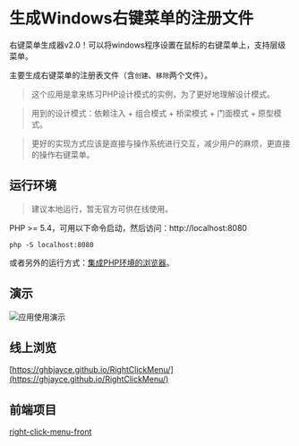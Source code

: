 
# 生成Windows右键菜单的注册文件

右键菜单生成器v2.0！可以将windows程序设置在鼠标的右键菜单上，支持层级菜单。

主要生成右键菜单的注册表文件（含`创建`、`移除`两个文件）。

> 这个应用是拿来练习PHP设计模式的实例，为了更好地理解设计模式。

> 用到的设计模式：依赖注入 + 组合模式 + 桥梁模式 + 门面模式 + 原型模式。

> 更好的实现方式应该是直接与操作系统进行交互，减少用户的麻烦，更直接的操作右键菜单。

## 运行环境

> 建议本地运行，暂无官方可供在线使用。

PHP >= 5.4，可用以下命令启动，然后访问：http://localhost:8080

```shell
php -S localhost:8080
```

或者另外的运行方式：[集成PHP环境的浏览器](https://github.com/cztomczak/phpdesktop/releases/tag/chrome-v57.0-rc)。

## 演示

![应用使用演示](https://raw.githubusercontent.com/GHJayce/Assets/master/RightClickMenu/demo_v2.0.0.gif)

## 线上浏览

[https://ghbjayce.github.io/RightClickMenu/](https://ghjayce.github.io/RightClickMenu/)

## 前端项目

[right-click-menu-front](https://github.com/GHJayce/right-click-menu-front)
